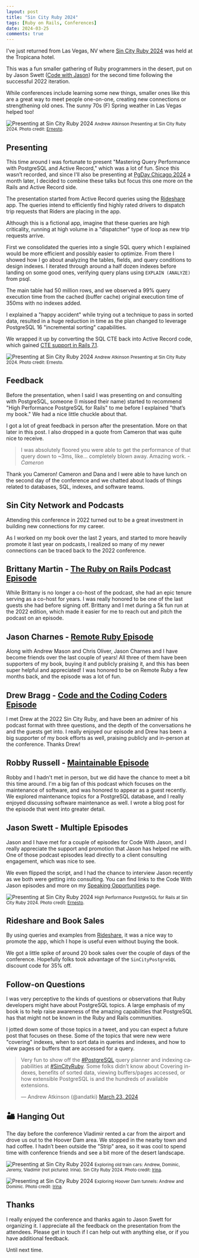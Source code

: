 ```yaml
---
layout: post
title: "Sin City Ruby 2024"
tags: [Ruby on Rails, Conferences]
date: 2024-03-25
comments: true
---
```


I’ve just returned from Las Vegas, NV where [Sin City Ruby 2024](https://www.sincityruby.com/) was held at the Tropicana hotel.

This was a fun smaller gathering of Ruby programmers in the desert, put on by Jason Swett ([Code with Jason](https://www.codewithjason.com/)) for the second time following the successful 2022 iteration.

While conferences include learning some new things, smaller ones like this are a great way to meet people one-on-one, creating new connections or strengthening old ones. The sunny 70s (F) Spring weather in Las Vegas helped too!

![Presenting at Sin City Ruby 2024](/assets/images/posts/2024/scr-1.jpg)
<small>Andrew Atkinson Presenting at Sin City Ruby 2024. Photo credit: <a href="https://www.ombulabs.com/">Ernesto</a>.</small>

## Presenting
This time around I was fortunate to present "Mastering Query Performance with PostgreSQL and Active Record," which was a lot of fun. Since this wasn’t recorded, and since I'll also be presenting at [PgDay Chicago 2024](https://2024.pgdaychicago.org/) a month later, I decided to combine these talks but focus this one more on the Rails and Active Record side.

The presentation started from Active Record queries using the [Rideshare](http://github.com/andyatkinson/rideshare) app. The queries intend to efficiently find highly rated drivers to dispatch trip requests that Riders are placing in the app.

Although this is a fictional app, imagine that these queries are high criticality, running at high volume in a "dispatcher" type of loop as new trip requests arrive.

First we consolidated the queries into a single SQL query which I explained would be more efficient and possibly easier to optimize. From there I showed how I go about analyzing the tables, fields, and query conditions to design indexes. I iterated through around a half dozen indexes before landing on some good ones, verifying query plans using `EXPLAIN (ANALYZE)` from psql.

The main table had 50 million rows, and we observed a 99% query execution time from the cached (buffer cache) original execution time of 350ms with no indexes added.

I explained a "happy accident" while trying out a technique to pass in sorted data, resulted in a huge reduction in time as the plan changed to leverage PostgreSQL 16 "incremental sorting" capabilities.

We wrapped it up by converting the SQL CTE back into Active Record code, which gained [CTE support in Rails 7.1](https://blog.appsignal.com/2023/02/15/whats-new-in-rails-7-1.html).

![Presenting at Sin City Ruby 2024](/assets/images/posts/2024/scr-2.jpg)
<small>Andrew Atkinson Presenting at Sin City Ruby 2024. Photo credit: Ernesto.</small>

## Feedback
Before the presentation, when I said I was presenting on and consulting with PostgreSQL, someone (I missed their name) started to recommend "High Performance PostgreSQL for Rails" to me before I explained "that’s my book." We had a nice little chuckle about that.

I got a lot of great feedback in person after the presentation. More on that later in this post. I also dropped in a quote from Cameron that was quite nice to receive.

> I was absolutely floored you were able to get the performance of that query down to ~3ms, like... completely blown away. Amazing work.
<cite>- Cameron</cite>

Thank you Cameron! Cameron and Dana and I were able to have lunch on the second day of the conference and we chatted about loads of things related to databases, SQL, indexes, and software teams.

## Sin City Network and Podcasts
Attending this conference in 2022 turned out to be a great investment in building new connections for my career.

As I worked on my book over the last 2 years, and started to more heavily promote it last year on podcasts, I realized so many of my newer connections can be traced back to the 2022 conference.

## Brittany Martin - [The Ruby on Rails Podcast Episode](https://www.therubyonrailspodcast.com/486)
While Brittany is no longer a co-host of the podcast, she had an epic tenure serving as a co-host for years. I was really honored to be one of the last guests she had before signing off. Brittany and I met during a 5k fun run at the 2022 edition, which made it easier for me to reach out and pitch the podcast on an episode.

## Jason Charnes - [Remote Ruby Episode](http://andyatkinson.com/blog/2024/01/05/Remote-Ruby-unleashing-power-postgresql-andrew-atkinson)
Along with Andrew Mason and Chris Oliver, Jason Charnes and I have become friends over the last couple of years! All three of them have been supporters of my book, buying it and publicly praising it, and this has been super helpful and appreciated! I was honored to be on Remote Ruby a few months back, and the episode was a lot of fun.

## Drew Bragg - [Code and the Coding Coders Episode](http://andyatkinson.com/blog/2023/08/22/code-coding-coders-podcast-drew-bragg)
I met Drew at the 2022 Sin City Ruby, and have been an admirer of his podcast format with three questions, and the depth of the conversations he and the guests get into. I really enjoyed our episode and Drew has been a big supporter of my book efforts as well, praising publicly and in-person at the conference. Thanks Drew!

## Robby Russell - [Maintainable Episode](http://andyatkinson.com/blog/2024/02/19/maintainable-podcast-robby-russell-andrew-atkinson-maintainable-databases)
Robby and I hadn't met in person, but we did have the chance to meet a bit this time around. I'm a big fan of this podcast which focuses on the maintenance of software, and was honored to appear as a guest recently. We explored maintenance topics for a PostgreSQL database, and I really enjoyed discussing software maintenance as well. I wrote a blog post for the episode that went into greater detail.

## Jason Swett - Multiple Episodes
Jason and I have met for a couple of episodes for Code With Jason, and I really appreciate the support and promotion that Jason has helped me with. One of those podcast episodes lead directly to a client consulting engagement, which was nice to see.

We even flipped the script, and I had the chance to interview Jason recently as we both were getting into consulting. You can find links to the Code With Jason episodes and more on my [Speaking Opportunities](http://andyatkinson.com/speaking-opportunities) page.

![Presenting at Sin City Ruby 2024](/assets/images/posts/2024/scr-3.jpg)
<small>High Performance PostgreSQL for Rails at Sin City Ruby 2024. Photo credit: <a href="https://www.ombulabs.com/">Ernesto</a>.</small>

## Rideshare and Book Sales
By using queries and examples from [Rideshare](https://github.com/andyatkinson/rideshare), it was a nice way to promote the app, which I hope is useful even without buying the book.

We got a little spike of around 20 book sales over the couple of days of the conference. Hopefully folks took advantage of the `SinCityPostgreSQL` discount code for 35% off.

## Follow-on Questions
I was very perceptive to the kinds of questions or observations that Ruby developers might have about PostgreSQL topics. A large emphasis of my book is to help raise awareness of the amazing capabilities that PostgreSQL has that might not be known in the Ruby and Rails communities.

I jotted down some of those topics in a tweet, and you can expect a future post that focuses on these. Some of the topics that were new were "covering" indexes, when to sort data in queries and indexes, and how to view pages or buffers that are accessed for a query.

<blockquote class="twitter-tweet"><p lang="en" dir="ltr">Very fun to show off the <a href="https://twitter.com/hashtag/PostgreSQL?src=hash&amp;ref_src=twsrc%5Etfw">#PostgreSQL</a> query planner and indexing capabilities at <a href="https://twitter.com/hashtag/SinCityRuby?src=hash&amp;ref_src=twsrc%5Etfw">#SinCityRuby</a>. Some folks didn’t know about Covering indexes, benefits of sorted data, viewing buffers/pages accessed, or how extensible PostgreSQL is and the hundreds of available extensions.</p>&mdash; Andrew Atkinson (@andatki) <a href="https://twitter.com/andatki/status/1771338620164817031?ref_src=twsrc%5Etfw">March 23, 2024</a></blockquote> <script async src="https://platform.twitter.com/widgets.js" charset="utf-8"></script>

## 🏜️ Hanging Out
The day before the conference Vladimir rented a car from the airport and drove us out to the Hoover Dam area. We stopped in the nearby town and had coffee. I hadn’t been outside the "Strip" area, so it was cool to spend time with conference friends and see a bit more of the desert landscape.

![Presenting at Sin City Ruby 2024](/assets/images/posts/2024/scr-5-1.jpg)
<small>Exploring old train cars: Andrew, Dominic, Jeremy, Vladimir (not pictured: Irina). Sin City Ruby 2024. Photo credit: <a href="https://evilmartians.com">Irina</a>.</small>

![Presenting at Sin City Ruby 2024](/assets/images/posts/2024/scr-5-2.jpg)
<small>Exploring Hoover Dam tunnels: Andrew and Dominic. Photo credit: <a href="https://evilmartians.com">Irina</a>.</small>

## Thanks
I really enjoyed the conference and thanks again to Jason Swett for organizing it. I appreciate all the feedback on the presentation from the attendees. Please get in touch if I can help out with anything else, or if you have additional feedback.

Until next time.
